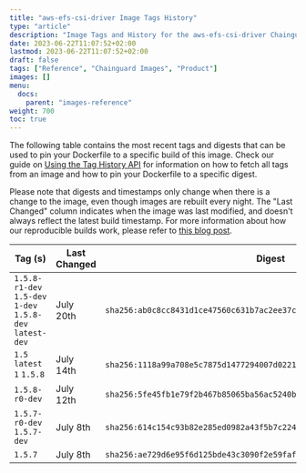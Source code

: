 ```yaml
---
title: "aws-efs-csi-driver Image Tags History"
type: "article"
description: "Image Tags and History for the aws-efs-csi-driver Chainguard Image"
date: 2023-06-22T11:07:52+02:00
lastmod: 2023-06-22T11:07:52+02:00
draft: false
tags: ["Reference", "Chainguard Images", "Product"]
images: []
menu:
  docs:
    parent: "images-reference"
weight: 700
toc: true
---
```


The following table contains the most recent tags and digests that can be used to pin your Dockerfile to a specific build of this image. Check our guide on [Using the Tag History API](/chainguard/chainguard-images/using-the-tag-history-api/) for information on how to fetch all tags from an image and how to pin your Dockerfile to a specific digest.

Please note that digests and timestamps only change when there is a change to the image, even though images are rebuilt every night. The "Last Changed" column indicates when the image was last modified, and doesn't always reflect the latest build timestamp. For more information about how our reproducible builds work, please refer to [this blog post](https://www.chainguard.dev/unchained/reproducing-chainguards-reproducible-image-builds).

| Tag (s)                                                    | Last Changed | Digest                                                                    |
|------------------------------------------------------------|--------------|---------------------------------------------------------------------------|
|  `1.5.8-r1-dev` `1.5-dev` `1-dev` `1.5.8-dev` `latest-dev` | July 20th    | `sha256:ab0c8cc8431d1ce47560c631b7ac2ee37c5fe58d16525b080980f1cb8dbfa086` |
|  `1.5` `latest` `1` `1.5.8`                                | July 14th    | `sha256:1118a99a708e5c7875d1477294007d0221735dadf8b3f7d9bffa2a579115659f` |
|  `1.5.8-r0-dev`                                            | July 12th    | `sha256:5fe45fb1e79f2b467b85065ba56ac5240b8b7abd5426ced3e4ff93dd3a201282` |
|  `1.5.7-r0-dev` `1.5.7-dev`                                | July 8th     | `sha256:614c154c93b82e285ed0982a43f5b7c22400376dc4a91a7ec14df4bd2bdfc102` |
|  `1.5.7`                                                   | July 8th     | `sha256:ae729d6e95f6d125bde43c3090f2e59faf79896b9893ed317a03a5a075c4c4e9` |
